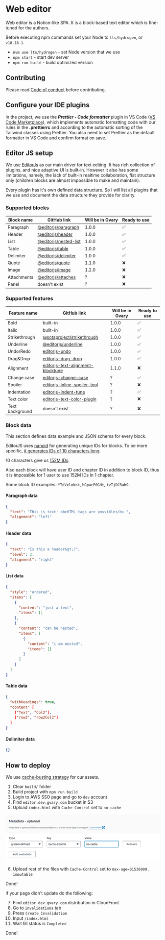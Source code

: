 # Web editor

Web editor is a Notion-like SPA. It is a block-based text editor which is fine-tuned for the authors.

Before executing npm commands set your Node to `lts/hydrogen`, or `v18.16.1`.

- `nvm use lts/hydrogen` - set Node version that we use
- `npm start` - start dev server
- `npm run build` - build optimized version

## Contributing

Please read [Code of conduct](./code-of-conduct.md) before contributing.

## Configure your IDE plugins

In the project, we use the **_Prettier - Code formatter_** plugin in VS Code ([VS Code Marketplace](https://marketplace.visualstudio.com/items?itemName=esbenp.prettier-vscode")), which implements automatic formatting code with our rules in the **.prettierrc** and according to the automatic sorting of the Tailwind classes using Prettier.
You also need to set Prettier as the default formatter in VS Code and confirm format on save.

## Editor JS setup

We use [EditorJs](https://editorjs.io/) as our main driver for text editing. It has rich collection of plugins, and nice adaptive UI is built-in. However it also has some limitations, namely, the lack of built-in realtime collaboration, flat structure only (children blocks are almost impossible to make and maintain).

Every plugin has it's own defined data structure. So I will list all plugins that we use and document the data structure they provide for clarity.

### Supported blocks

| **Block name**   | **GitHub link**                                                                            | **Will be in Gvary** | **Ready to use** |
|------------------|--------------------------------------------------------------------------------------------|----------------------|------------------|
| Paragraph        | [@editorjs/paragraph](https://github.com/editor-js/paragraph)                              |                1.0.0 |         ✅        |
| Header           | [@editorjs/header ](https://github.com/editor-js/header)                                   |                1.0.0 |         ✅        |
| List             | [@editorjs/nested-list](https://github.com/editor-js/nested-list)                          |                1.0.0 |         ✅        |
| Table            | [@editorjs/table](https://github.com/editor-js/table)                                      |                1.0.0 |         ✅        |
| Delimiter        | [@editorjs/delimiter](https://github.com/editor-js/delimiter)                              |                1.0.0 |         ✅        |
| Quote            | [@editorjs/quote](https://github.com/editor-js/quote)                                      |                1.1.0 |         ❌        |
| Image            | [@editorjs/image](https://github.com/editor-js/image)                                      |                1.2.0 |         ❌        |
| Attachments      | [@editorjs/attaches](https://github.com/editor-js/attaches)                                |                    ? |         ❌        |
| Panel            | doesn't exist                                                                              |                    ? |         ❌        |

### Supported features

| **Feature name** | **GitHub link**                                                                                      | **Will be in Gvary** | **Ready to use** |
|------------------|------------------------------------------------------------------------------------------------------|----------------------|------------------|
| Bold             | built-in                                                                                             |                1.0.0 |         ✅       |
| Italic           | built-in                                                                                             |                1.0.0 |         ✅       |
| Strikethrough    | [@sotaproject/strikethrough](https://www.npmjs.com/package/@sotaproject/strikethrough)               |                1.0.0 |         ✅       |
| Underline        | [@editorjs/underline](https://github.com/editor-js/underline)                                        |                1.0.0 |         ✅       |
| Undo/Redo        | [editorjs-undo](https://github.com/kommitters/editorjs-undo)                                         |                1.0.0 |         ✅       |
| Drag&Drop        | [editorjs-drag-drop](https://github.com/kommitters/editorjs-drag-drop)                               |                1.0.0 |         ✅       |
| Alignment        | [editorjs-text-alignment-blocktune](https://www.npmjs.com/package/editorjs-text-alignment-blocktune) |                1.1.0 |         ❌       |
| Change case      | [editorjs-change-case](https://github.com/maziyank/editorjs-change-case)                             |                    ? |         ✅       |
| Spoiler          | [editorjs-inline-spoiler-tool](https://www.npmjs.com/package/editorjs-inline-spoiler-tool)           |                    ? |         ❌       |
| Indentation      | [editorjs-indent-tune](https://www.npmjs.com/package/editorjs-indent-tune)                           |                    ? |         ✅       |
| Text color       | [editorjs-text-color-plugin](https://www.npmjs.com/package/editorjs-text-color-plugin)               |                    ? |         ❌       |
| Text background  | doesn't exist                                                                                        |                    ? |         ❌       |

### Block data

This section defines data example and JSON schema for every block.

EditorJS uses [nanoid](https://www.npmjs.com/package/nanoid) for generating unique IDs for blocks. To be more specific, [it generates IDs of 10 characters long](https://github.com/codex-team/editor.js/blob/next/src/components/utils.ts#L662).

10 characters give us [152M IDs](https://zelark.github.io/nano-id-cc/). 

Also each block will have user ID and chapter ID in addition to block ID, thus it is impossible for 1 user to use 152M IDs in 1 chapter.

Some block ID examples: `YTdVxlokok`, `hGpacP0GHt`, `tzTjDCRab9`.

#### Paragraph data

```json
{
  "text": "This is text! <b>HTML tags are possible</b>.",
  "alignment": "left"
}
```

#### Header data

```json
{
  "text": "Is this a header&gt;?",
  "level": 2,
  "alignment": "right"
}
```

#### List data

```json
{
  "style": "ordered",
  "items": [
    {
      "content": "just a text",
      "items": []
    },
    {
      "content": "can be nested",
      "items": [
        {
          "content": "i am nested",
          "items": []
        }
      ]
    }
  ]
}
```

#### Table data

```json
{
  "withHeadings": true,
  "content" [
    ["Text", "Col2"],
    ["row2", "row2Col2"]
  ]
}
```

#### Delimiter data

```json
{}
```

## How to deploy

We use [cache-busting strategy](https://developer.mozilla.org/en-US/docs/Web/HTTP/Headers/Cache-Control#caching_static_assets_with_cache_busting) for our assets.

1. Clear `build/` folder
2. Build project with `npm run build`
3. Login to AWS SSO page and go to `dev` account
4. Find `editor.dev.gvary.com` bucket in S3
5. Upload `index.html` with `Cache-Control` set to `no-cache`

![s3-upload-index](docs/s3-upload-index.png)

6. Upload rest of the files with `Cache-Control` set to `max-age=31536000, immutable`

Done!

If your page didn't update do the following:

7. Find `editor.dev.gvary.com` distribution in CloudFront
8. Go to `Invalidations` tab
9. Press `Create Invalidation`
10. Input `/index.html`
11. Wait till status is `Completed`

Done!